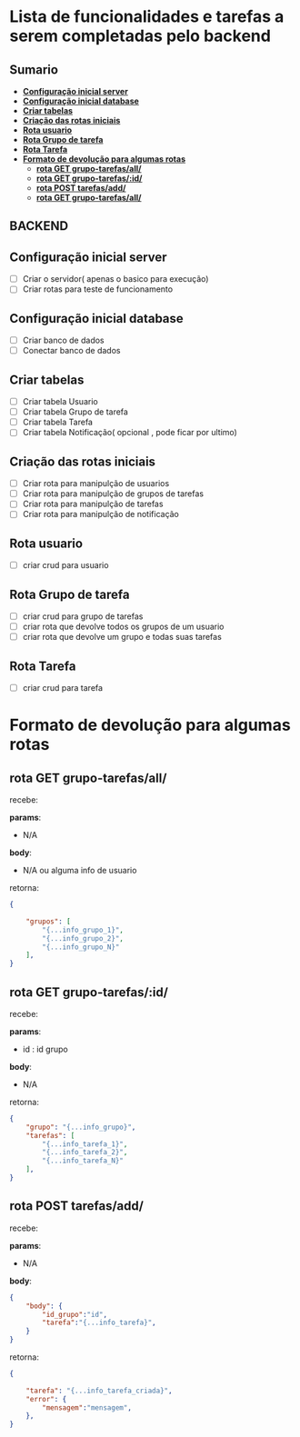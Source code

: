 
# Lista de funcionalidades e tarefas a serem completadas pelo backend

## Sumario

+ [**Configuração inicial server**](#Configuraçãoinicialserver)
+ [**Configuração inicial database**](#Configuraçãoinicialdatabase)
+ [**Criar tabelas**](#Criartabelas)
+ [**Criação das rotas iniciais**](#Criaçãodasrotasiniciais)
+ [**Rota usuario**](#Rotausuario)
+ [**Rota Grupo de tarefa**](#RotaGrupodetarefa)
+ [**Rota Tarefa**](#RotaTarefa)
+ [**Formato de devolução para algumas rotas**](#Formatodedevoluçãoparaalgumasrotas)
  - [**rota GET grupo-tarefas/all/**](#rotaGETgrupotarefasall)
  - [**rota GET grupo-tarefas/:id/**](#rotaGETgrupotarefasid)
  - [**rota POST tarefas/add/**](#rotaPOSTtarefasadd)
  - [**rota GET grupo-tarefas/all/**](#rotaGETgrupotarefasall)


## BACKEND

## <a name="Configuraçãoinicialserver"><a> Configuração inicial server 
+ [ ] Criar o servidor( apenas o basico para execução)
+ [ ] Criar rotas para teste de funcionamento

## <a name="Configuraçãoinicialdatabase"> Configuração inicial database
+ [ ] Criar banco de dados
+ [ ] Conectar banco de dados

## <a name="Criartabelas"> Criar tabelas
- [ ] Criar tabela Usuario
- [ ] Criar tabela Grupo de tarefa
- [ ] Criar tabela Tarefa
- [ ] Criar tabela Notificação( opcional , pode ficar por ultimo)

## <a name="Criaçãodasrotasiniciais"> Criação das rotas iniciais
- [ ] Criar rota para manipulção de usuarios
- [ ] Criar rota para manipulção de grupos de tarefas
- [ ] Criar rota para manipulção de tarefas
- [ ] Criar rota para manipulção de notificação

## <a name="Rotausuario"> Rota usuario
- [ ] criar crud para usuario

## <a name="RotaGrupodetarefa"> Rota Grupo de tarefa
- [ ] criar crud para grupo de tarefas
- [ ] criar rota que devolve todos os grupos de um usuario
- [ ] criar rota que devolve um grupo e todas suas tarefas

## <a name="RotaTarefa"> Rota Tarefa
- [ ] criar crud para tarefa

# <a name="Formatodedevoluçãoparaalgumasrotas"> Formato de devolução para algumas rotas

## <a name="rotaGETgrupotarefasall"> rota GET grupo-tarefas/all/
recebe:

**params**:
+ N/A

**body**:
+ N/A ou alguma info de usuario

retorna:

```json
{
    
    "grupos": [
        "{...info_grupo_1}",
        "{...info_grupo_2}",
        "{...info_grupo_N}"
    ],
}
```

## <a name="rotaGETgrupotarefasid"> rota GET grupo-tarefas/:id/
recebe:

**params**:
+ id : id grupo

**body**:
+ N/A

retorna:

```json
{
    "grupo": "{...info_grupo}",
    "tarefas": [
        "{...info_tarefa_1}",
        "{...info_tarefa_2}",
        "{...info_tarefa_N}"
    ],
}
```

## <a name="rotaPOSTtarefasadd"> rota POST tarefas/add/
recebe:

**params**:
+ N/A

**body**:

```json
{
    "body": {
        "id_grupo":"id",
        "tarefa":"{...info_tarefa}",
    }
}
```
retorna:

```json
{
    
    "tarefa": "{...info_tarefa_criada}",
    "error": {
        "mensagem":"mensagem",
    },
}
```


